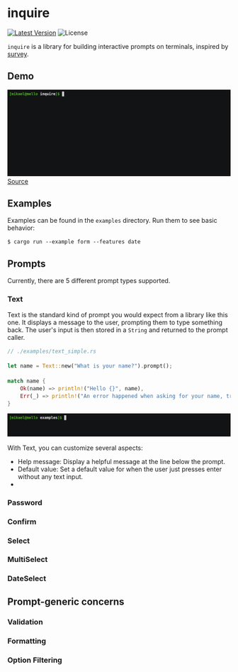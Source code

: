 # inquire

[![Latest Version]][crates.io] ![License]

`inquire` is a library for building interactive prompts on terminals, inspired by [survey](https://github.com/AlecAivazis/survey).

## Demo

![Animated GIF making a demonstration of a questionnaire created with this library. You can replay this recording in your terminal with asciinema play command - asciinema play 422086.cast](assets/form.gif)
[Source](examples/form.rs)

## Examples

Examples can be found in the `examples` directory. Run them to see basic behavior:

```
$ cargo run --example form --features date
```

[crates.io]: https://crates.io/crates/inquire
[Latest Version]: https://img.shields.io/crates/v/inquire.svg
[License]: https://img.shields.io/crates/l/inquire.svg

## Prompts

Currently, there are 5 different prompt types supported.

### Text

Text is the standard kind of prompt you would expect from a library like this one. It displays a message to the user, prompting them to type something back. The user's input is then stored in a `String` and returned to the prompt caller.

```rust
// ./examples/text_simple.rs

let name = Text::new("What is your name?").prompt();

match name {
    Ok(name) => println!("Hello {}", name),
    Err(_) => println!("An error happened when asking for your name, try again later."),
}
```

![Animated GIF making a demonstration of a simple prompt with Text created with this library. You can replay this recording in your terminal with asciinema play command using the file ./assets/text_simple.cast](assets/text_simple.gif)

With Text, you can customize several aspects:

- Help message: Display a helpful message at the line below the prompt.
- Default value: Set a default value for when the user just presses enter without any text input.
- 


### Password

### Confirm

### Select

### MultiSelect

### DateSelect

## Prompt-generic concerns

### Validation

### Formatting

### Option Filtering